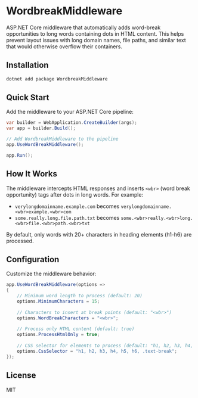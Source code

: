 # WordbreakMiddleware

ASP.NET Core middleware that automatically adds word-break opportunities to long words containing dots in HTML content. This helps prevent layout issues with long domain names, file paths, and similar text that would otherwise overflow their containers.

## Installation

```bash
dotnet add package WordbreakMiddleware
```

## Quick Start

Add the middleware to your ASP.NET Core pipeline:

```csharp
var builder = WebApplication.CreateBuilder(args);
var app = builder.Build();

// Add WordbreakMiddleware to the pipeline
app.UseWordBreakMiddleware();

app.Run();
```

## How It Works

The middleware intercepts HTML responses and inserts `<wbr>` (word break opportunity) tags after dots in long words. For example:

- `verylongdomainname.example.com` becomes `verylongdomainname.<wbr>example.<wbr>com`
- `some.really.long.file.path.txt` becomes `some.<wbr>really.<wbr>long.<wbr>file.<wbr>path.<wbr>txt`

By default, only words with 20+ characters in heading elements (h1-h6) are processed.

## Configuration

Customize the middleware behavior:

```csharp
app.UseWordBreakMiddleware(options =>
{
    // Minimum word length to process (default: 20)
    options.MinimumCharacters = 15;
    
    // Characters to insert at break points (default: "<wbr>")
    options.WordBreakCharacters = "<wbr>";
    
    // Process only HTML content (default: true)
    options.ProcessHtmlOnly = true;
    
    // CSS selector for elements to process (default: "h1, h2, h3, h4, h5, h6")
    options.CssSelector = "h1, h2, h3, h4, h5, h6, .text-break";
});
```

## License

MIT